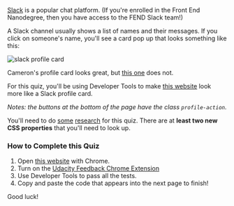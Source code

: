 [Slack](http://slack.com/) is a popular chat platform. (If you're enrolled in the Front End Nanodegree, then you have access to the FEND Slack team!)

A Slack channel usually shows a list of names and their messages. If you click on someone's name, you'll see a card pop up that looks something like this:

![slack profile card](//lh3.googleusercontent.com/W84T7BiILq5Lo7eZQVh51qy76nJyid64mDDJszqZkmQoWPvqFtrROProduqDW2tpvZ9hKB5oFNbWLvU6MTE=s400)

Cameron's profile card looks great, but [this one](http://udacity.github.io/fend/fend-refresh/lesson3/card/index.html) does not.

For this quiz, you'll be using Developer Tools to make [this website](http://udacity.github.io/fend/fend-refresh/lesson3/card/index.html) look more like a Slack profile card.

*Notes: the buttons at the bottom of the page have the class <code>profile-action</code>.*

You'll need to do [some](https://css-tricks.com/almanac/) [research](https://developer.mozilla.org/en-US/docs/Web/CSS/Reference) for this quiz. There are at **least two new CSS properties** that you'll need to look up.

### How to Complete this Quiz

1. Open [this website](http://udacity.github.io/fend/fend-refresh/lesson3/card/index.html) with Chrome.
2. Turn on the [Udacity Feedback Chrome Extension](https://chrome.google.com/webstore/detail/udacity-front-end-feedbac/melpgahbngpgnbhhccnopmlmpbmdaeoi)
3. Use Developer Tools to pass all the tests.
4. Copy and paste the code that appears into the next page to finish!

Good luck!